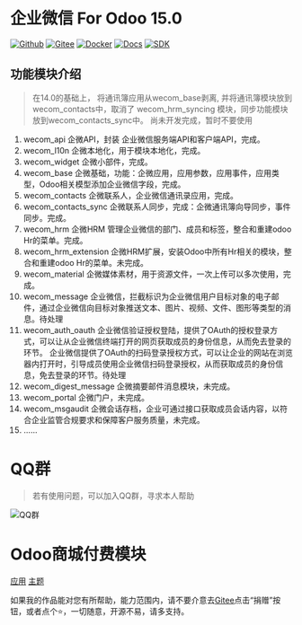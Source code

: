 # 企业微信 For Odoo 15.0


[![Github](http://img.shields.io/badge/Wecom14.0-Github-4cb648.svg?style=flat&colorA=8F8F8F)](https://github.com/rainbow-studio-solution/wecom)
[![Gitee](http://img.shields.io/badge/Wecom14.0-Gitee-875A7B.svg?style=flat&colorA=8F8F8F)](https://gitee.com/rainbowstudio/wecom)
[![Docker](http://img.shields.io/badge/Wecom14.0-Docker-C22D40.svg?style=flat&colorA=8F8F8F)](https://hub.docker.com/r/rainbowstudiosolution/wecom_for_odoo)
[![Docs](http://img.shields.io/badge/Wecom14.0-Docs-F34B7D.svg?style=flat&colorA=8F8F8F)](https://docs.rstudio.xyz/zh/14.0/wecom)
[![SDK](http://img.shields.io/badge/企微SDK-API-F34B7D.svg?style=flat&colorA=8F8F8F)](https://gitee.com/rainbowstudio/wecom_sdk_service/)


## 功能模块介绍

> 在14.0的基础上， 将通讯簿应用从wecom_base剥离, 并将通讯簿模块放到wecom_contacts中，取消了 wecom_hrm_syncing 模块，同步功能模块放到wecom_contacts_sync中。
> 尚未开发完成，暂时不要使用

1. wecom_api 企微API，封装 企业微信服务端API和客户端API，完成。
2. wecom_l10n 企微本地化，用于模块本地化，完成。
3. wecom_widget 企微小部件，完成。
4. wecom_base  企微基础，功能：企微应用，应用参数，应用事件，应用类型，Odoo相关模型添加企业微信字段，完成。
5. wecom_contacts 企微联系人，企业微信通讯录应用，完成。
6. wecom_contacts_sync 企微联系人同步，完成：企微通讯簿向导同步，事件同步。完成。
7. wecom_hrm 企微HRM 管理企业微信的部门、成员和标签，整合和重建odoo Hr的菜单。完成。
8. wecom_hrm_extension 企微HRM扩展，安装Odoo中所有Hr相关的模块，整合和重建odoo Hr的菜单。未完成。
9. wecom_material 企微媒体素材，用于资源文件，一次上传可以多次使用，完成。
10. wecom_message 企业微信，拦截标识为企业微信用户目标对象的电子邮件，通过企业微信向目标对象推送文本、图片、视频、文件、图形等类型的消息。待处理
11. wecom_auth_oauth 企业微信验证授权登陆，提供了OAuth的授权登录方式，可以让从企业微信终端打开的网页获取成员的身份信息，从而免去登录的环节。
企业微信提供了OAuth的扫码登录授权方式，可以让企业的网站在浏览器内打开时，引导成员使用企业微信扫码登录授权，从而获取成员的身份信息，免去登录的环节。待处理
12. wecom_digest_message 企微摘要邮件消息模块，未完成。
13. wecom_portal 企微门户，未完成。
14. wecom_msgaudit 企微会话存档，企业可通过接口获取成员会话内容，以符合企业监管合规要求和保障客户服务质量，未完成。
15. ......



# QQ群

>若有使用问题，可以加入QQ群，寻求本人帮助

![QQ群](doc/img/QQ群二维码.png)

# Odoo商城付费模块

<a href="https://apps.odoo.com/apps/modules/browse?search=RStudio" target="_blank">应用</a>
<a href="https://apps.odoo.com/apps/themes/browse?search=RStudio" target="_blank">主题</a>


如果我的作品能对您有所帮助，能力范围内，请不要介意去<a href="https://gitee.com/rainbowstudio/wxwork">Gitee</a>点击“捐赠”按钮，或者点个⭐，一切随意，开源不易，请多支持。

